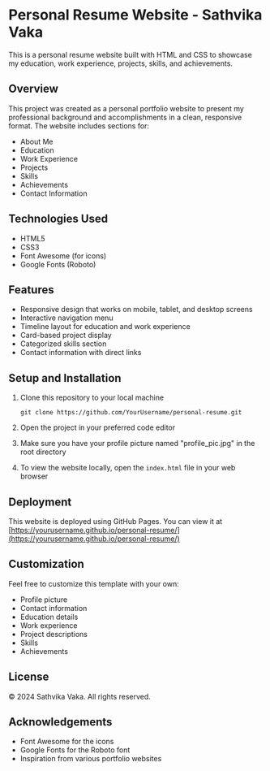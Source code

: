 # Personal Resume Website - Sathvika Vaka

This is a personal resume website built with HTML and CSS to showcase my education, work experience, projects, skills, and achievements.

## Overview

This project was created as a personal portfolio website to present my professional background and accomplishments in a clean, responsive format. The website includes sections for:

- About Me
- Education
- Work Experience
- Projects
- Skills
- Achievements
- Contact Information

## Technologies Used

- HTML5
- CSS3
- Font Awesome (for icons)
- Google Fonts (Roboto)

## Features

- Responsive design that works on mobile, tablet, and desktop screens
- Interactive navigation menu
- Timeline layout for education and work experience
- Card-based project display
- Categorized skills section
- Contact information with direct links

## Setup and Installation

1. Clone this repository to your local machine
   ```
   git clone https://github.com/YourUsername/personal-resume.git
   ```

2. Open the project in your preferred code editor

3. Make sure you have your profile picture named "profile_pic.jpg" in the root directory

4. To view the website locally, open the `index.html` file in your web browser

## Deployment

This website is deployed using GitHub Pages. You can view it at [https://yourusername.github.io/personal-resume/](https://yourusername.github.io/personal-resume/)

## Customization

Feel free to customize this template with your own:
- Profile picture
- Contact information
- Education details
- Work experience
- Project descriptions
- Skills
- Achievements

## License

© 2024 Sathvika Vaka. All rights reserved.

## Acknowledgements

- Font Awesome for the icons
- Google Fonts for the Roboto font
- Inspiration from various portfolio websites
